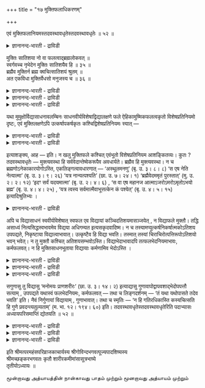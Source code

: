 +++
title = "१७ मुक्तिफलाधिकरणम्"

+++

एवं मुक्तिफलानियमस्तदवस्थावधृतेस्तदवस्थावधृतेः ॥ ५२ ॥  
<details><summary>ज्ञानानन्द-भारती - द्राविडी</summary>

एवम् मुक्तिबलानियमस्तदवस्तावत् त्रुदेस्तदवस्तावत्रुदे: ॥ ५२ ॥
</details>

मुक्तिः सातिशया नो वा फलत्वाद्ब्रह्मलोकवत् ॥  
स्वर्गवच्च नृभेदेन मुक्तिः सातिशयैव हि ॥ ३५ ॥  
ब्रह्मैव मुक्तिर्न ब्रह्म क्वचित्सातिशयं श्रुतम् ॥  
अत एकविधा मुक्तिर्वेधसो मनुजस्य च ॥ ३६ ॥  
<details><summary>ज्ञानानन्द-भारती - द्राविडी</summary>

--वैयासिग न्यायमाला
</details>

<details><summary>ज्ञानानन्द-भारती - द्राविडी</summary>

मुक्ति तारदम्यमुळ्ळदा? अल्लदु तारदम्यमऱ्ऱदा? पलऩाग इरुप्पदिऩाल् पिरह्मलोगत्तैप्पोलवुम्, स्वर्क् कत्तैप् पोलवुम् मऩिदर्गळिल् उळ्ळ वेऱ्ऱुमैक्कुत् तक्क पडि मुक्ति तारदम्यमुडैयदु ताऩ्।
</details>

<details><summary>ज्ञानानन्द-भारती - द्राविडी</summary>

मुक्तियॆऩ्बदु पिरह्ममेदाऩ् पिरह्मम् तारदम्य मुळ्ळदाग ऎङ्गुम् केळ्विप्पडुवदिल्लै। आगैयाल् मुक्ति पिरह्मावुक्को, मऩिदऩुक्को ऒरे विदम् ताऩ्।
</details>

यथा मुमुक्षोर्विद्यासाधनावलम्बिनः साधनवीर्यविशेषाद्विद्यालक्षणे फले ऐहिकामुष्मिकफलत्वकृतो विशेषप्रतिनियमो दृष्टः, एवं मुक्तिलक्षणेऽपि उत्कर्षापकर्षकृतः कश्चिद्विशेषप्रतिनियमः स्यात् —

<details><summary>ज्ञानानन्द-भारती - द्राविडी</summary>

स्वर्गम्, पिरह्मलोगम् इवैगळिल् तारदम्य मिरुप्पदु पोल मुक्तिबलऩिलुम् मेल् कीऴ् ऎऩ्ऱ तारदम् यमुण्डु ऎऩ्ऱु पूर्वबक्षम्। मुक्तियॆऩ्बदु पिरह्मस् वरूबमाऩदाल् अदिल् वेऱ्ऱुमैयिल्लाददाल् मुक्तियिल् वित्यासम् किडैयादु। सालोक्यम् सामीप्यमॆऩ्ब तॆल्लाम् उबासऩाबलऩ् ञाऩबलऩिल्लै वित्यै एऱ्पडुवदिल्बोल मुक्तियिल् इप्पिऱवि मऱुबिऱवि ऎऩ्ऱ विसेषमुम् किडैयादु। आगवे मऩिदऩुक्कुम् सदुर्मु कऩुक्कुम् मुक्ति ऒरे विदम्दाऩ् ऎऩ्ऱु सित्तान्दम्।
</details>

<details><summary>ज्ञानानन्द-भारती - द्राविडी</summary>

पूर्वबक्षम्: मोक्षत्तै विरुम्बि वित्या सादऩत्तैक् कैक्कॊण्डवऩुक्कु सादऩत्तिऩ् वीर्यत्तिलुळ्ळ वित्तियासत्तिऩाल् वित्यारूबमाऩ पलऩिल् इङ्गेये पलऩ्, पिऱ्पाडु पलऩ् ऎऩ्ऱु विसे ष नियमम् ऎप्पडि काणप्पडुगिऱदो, अप्पडिये मुक्तिरू पमाऩ पलऩिलुम्गूड मेल्, कीऴ् ऎऩ्ऱु एदेऩुम् विसे षनियमम् इरुक्कलाम्।
</details>

इत्याशङ्क्य, आह — इति। न खलु मुक्तिफले कश्चित् एवंभूतो विशेषप्रतिनियम आशङ्कितव्यः। कुतः ? तदवस्थावधृतेः — मुक्त्यवस्था हि सर्ववेदान्तेष्वेकरूपैव अवधार्यते। ब्रह्मैव हि मुक्त्यवस्था। न च ब्रह्मणोऽनेकाकारयोगोऽस्ति, एकलिङ्गत्वावधारणात् — ‘अस्थूलमनणु’ (बृ. उ. ३। ८। ८) ‘स एष नेति नेत्यात्मा’ (बृ. उ. ३। ९। २६) ‘यत्र नान्यत्पश्यति’ (छा. उ. ७। २४। १) ‘ब्रह्मैवेदममृतं पुरस्तात्’ (मु. उ. २। २। १२) ‘इदꣳ सर्वं यदयमात्मा’ (बृ. उ. २। ४। ६) , ‘स वा एष महानज आत्माऽजरोऽमरोऽमृतोऽभयो ब्रह्म’ (बृ. उ. ४। ४। २५) , ‘यत्र त्वस्य सर्वमात्मैवाभूत्तत्केन कं पश्येत्’ (बृ. उ. ४। ५। १५) इत्यादिश्रुतिभ्यः ।

<details><summary>ज्ञानानन्द-भारती - द्राविडी</summary>

सित्तान्दम्: ऎऩ्ऱु सङ्गित्तुच्चॊल्गिऱार्। मुक्ति यागिऱ पलऩिल् नियममिल्लै, ऎऩ्ऱु। इम्मादिरियाऩ ऎव्विद विसेष नियममुम् मुक्तिबलऩिल् उण्डो वॆऩ्ऱु सन्देहिक्कक्कूडादु। एऩ्? अन्दनिलै तीर्माऩमाऩदिऩाल् मुक्ति ऎऩ्ऱ निलैयो ऎल्ला उबनिषत्तुक्कळिलुम् ऒरे स्वरूबमागवे तीर्माऩिक्कप् पट्टिरुक्किऱदु। मुक्तिनिलै ऎऩ्बदु पिरह्मम्दाऩे; पिरह्मत्तिऱ्को पलविद रूबङ्गळुडऩ् सेर्क्कै किडैयादु। ऒरे अडैयाळमुळ्ळदाग तीर्माऩिक्कप्पट्टि रुप्पदाल् "स्तूलमल्लाददु, अणुवल्लाददु” (पिरुहत्। III-८-८) "अन्द इन्द आत्मा इदुवल्ल, इदुवल्ल” (पिरुहत्।III-९-२६), "ऎङ्गे वेऱु ऎदैयुम् पार्क्किऱा ऩिल्लैयो" (सान्।VII-२४-१) "इन्द अमिरुदमाऩ पिरह्मम्दाऩ् मुऩ्ऩाल्” (मुण्डग।II-२-११) ‘इदु ऎल्लाम् ऎदुवो अदु इन्द आत्मा” (पिरुहत्।II-४-६), "अन्द इन्द आत्मा पॆरियदु, पिऱप्पऱ्ऱदु, जरैयऱ्ऱदु, अमिरुदम्, मरणमऱ्ऱदु, पयमऱ्ऱदु पिरह्मम्” (पिरुहत्-IV-४-२५), "ऎङ्गे इवऩुक्कु ऎल्लाम् आत्मा वागयिरुक्कुमो अङ्गे ऎदिऩाल् ऎदै पार्प्पाऩ्" (पिरुहत्।IV-५-१५) ऎऩ्बदु मुदलिय सुरुदिगळाल्।
</details>

अपि च विद्यासाधनं स्ववीर्यविशेषात् स्वफल एव विद्यायां कञ्चिदतिशयमासञ्जयेत् , न विद्याफले मुक्तौ। तद्धि असाध्यं नित्यसिद्धस्वभावमेव विद्यया अधिगम्यत इत्यसकृदवादिष्म। न च तस्यामप्युत्कर्षनिकर्षात्मकोऽतिशय उपपद्यते, निकृष्टाया विद्यात्वाभावात्। उत्कृष्टैव हि विद्या भवति। तस्मात् तस्यां चिराचिरोत्पत्तिरूपोऽतिशयो भवन् भवेत्। न तु मुक्तौ कश्चित् अतिशयसम्भवोऽस्ति। विद्याभेदाभावादपि तत्फलभेदनियमाभावः, कर्मफलवत्। न हि मुक्तिसाधनभूताया विद्यायाः कर्मणामिव भेदोऽस्ति ।

<details><summary>ज्ञानानन्द-भारती - द्राविडी</summary>

मेलुम् वित्यैक्कु सादऩमायुळ्ळदु तऩ्ऩु टैय वीर्य विसेषत्तिऩाल् तऩ् पलऩाऩ वित्यैयिल् ताऩ् एदेऩुम् विसेषत्तै सेर्त्तुविडलामे तविर, वित्यैयिऩ् पलऩागिय मुक्तियिल् सेर्क्कमुडियादु; अदुवो सात्तियमिल्लै; ऎप्पॊऴुदुम् सित्तमायुळ्ळ स्वबावमुळ्ळदे वित्यैयिऩाल् अऱियप्पडुगिऱदु ऎऩ्ऱु पल तडवै सॊल्लियिरुक्किऱोम्। अदिलुम् (वित्यैयिलुम्) कूड मेल्, कीऴ् ऎऩ्ऱिरुक्कक्कूडिय विसेषम् पॊरुन्दादु। कीऴ्प्पट्टदाय् उळ्ळदऱ्कु वित्यैयॆऩ्ऱ तऩ्मैये किडैयाददिऩाल् मेलायुळ् ळदुदाऩ् अल्लवा वित्यैयागुम्।
</details>

<details><summary>ज्ञानानन्द-भारती - द्राविडी</summary>

आगैयाल् अन्द वित्यैयिल् तामदित्तु उण्डागिऱदु। तामदिक्कामल् उण्डागिऱ ऎऩ्ऱ वित्तियासम् एऱ्पडुवदाऩाल् एऱ्पडलाम्। आऩाल्, मुक्तियिल् ऎव्विद विसेषत्तिऱ्कुम् सम्बवमिल्लै।
</details>

<details><summary>ज्ञानानन्द-भारती - द्राविडी</summary>

वित्यैयिल् पेदमिल्लाददिऩालुम् अदऩ् पलऩिल् कर्मबलऩिल् पोल पेद विषयमाऩ नियमम् किडैयादु, मुक्तिक्कु सादऩमायिरुक्किऱ वित्यैयिल्, कर्माक्कळुक्कुप् पोल, पेदम् किडैयादल्लवा?
</details>

सगुणासु तु विद्यासु ‘मनोमयः प्राणशरीरः’ (छा. उ. ३। १४। २) इत्याद्यासु गुणावापोद्वापवशाद्भेदोपपत्तौ सत्याम् , उपपद्यते यथास्वं फलभेदनियमः, कर्मफलवत् — तथा च लिङ्गदर्शनम् — ‘तं यथा यथोपासते तदेव भवति’ इति। नैवं निर्गुणायां विद्यायाम् , गुणाभावात्। तथा च स्मृतिः — ‘न हि गतिरधिकास्ति कस्यचित्सति हि गुणे प्रवदन्त्यतुल्यताम्’ (म. भा. १२। १९४। ६०) इति। तदवस्थावधृतेस्तदवस्थावधृतेरिति पदाभ्यासः अध्यायपरिसमाप्तिं द्योतयति ॥ ५२ ॥

<details><summary>ज्ञानानन्द-भारती - द्राविडी</summary>

आऩाल् “मऩोमयऩ् पिराणसरीरऩ्”(सान्।III-१४-२) ऎऩ्बदु मुदलिय सगुणमाऩ वित्यैगळिल् कुणङ्गळै सेर्प्पदुम् ऎडुप्पदुमाऩदिरुप्पदाल् पेदत्तिऱ्कु पॊरुत् तमिरुप्पदाल्, अददऱ्कुत्तक्कप्पडि कर्मबलऩैप्पोल पलऩिऩ्बेदम् ऎऩ्ऱ नियमम् पॊरुन्दुम्। अप्पडिये “अदै ऎप्पडि ऎप्पडि उबासिक्किऱाऩो अदागवे आगिविडुगिऱाऩ्" ऎऩ्ऱु लिङ्गमुम् काण्गिऱदु।
</details>

<details><summary>ज्ञानानन्द-भारती - द्राविडी</summary>

निर्गुणवित्यैयिल् इव्विदमिल्लै। कुणमिल्ला तदिऩाल् अप्पडिये स्मिरुदियुम् निर्गुण पिरह्मवित् तुक्कु अदिगमाऩ मेल्, कीऴाऩ (कदि) किडैयादु; कुणम् इरुन्दालल्लवा समाऩमिल्लैयॆऩ्ऱु सॊल्लुगिऱार् कळ् ऎऩ्ऱु।
</details>

<details><summary>ज्ञानानन्द-भारती - द्राविडी</summary>

अन्द निलै तीर्माऩमाऩदाल् अन्द निलै तीर्माऩमाऩदाल् ऎऩ्ऱु वार्त्तैगळै तिरुम्बच् चॊल्लि यिरुप्पदु अत्यायत्तिऩ् मुडिवै काट्टुगिऱदु।
</details>

इति श्रीमत्परमहंसपरिव्राजकाचार्यस्य श्रीगोविन्दभगवत्पूज्यपादशिष्यस्य  
श्रीमच्छङ्करभगवतः कृतौ शारीरकमीमांसासूत्रभाष्ये  
तृतीयोऽध्यायः ॥

மூன்றாவது அத்யாயத்தின் நான்காவது பாதம் முற்றும் மூனறாவது அத்யாயம் முற்றும்